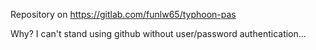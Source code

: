 Repository on https://gitlab.com/funlw65/typhoon-pas

Why? I can't stand using github without user/password authentication... 
